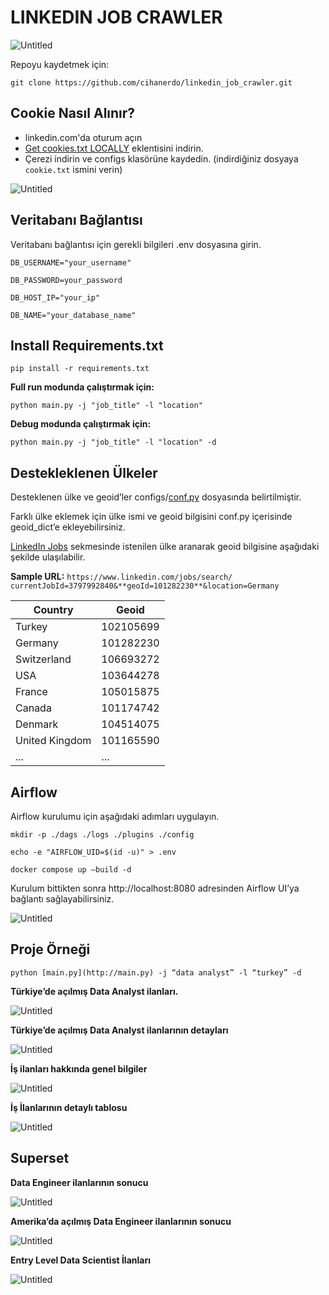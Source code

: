 # LINKEDIN JOB CRAWLER

![Untitled](README/Untitled.gif)

Repoyu kaydetmek için:

`git clone https://github.com/cihanerdo/linkedin_job_crawler.git`

## Cookie Nasıl Alınır?

- linkedin.com'da oturum açın
- [Get cookies.txt LOCALLY](https://chrome.google.com/webstore/detail/get-cookiestxt-locally/cclelndahbckbenkjhflpdbgdldlbecc/related) eklentisini indirin.
- Çerezi indirin ve configs klasörüne kaydedin. (indirdiğiniz dosyaya `cookie.txt` ismini verin) 

![Untitled](README/Untitled.png)

## Veritabanı Bağlantısı

Veritabanı bağlantısı için gerekli bilgileri .env dosyasına girin.

`DB_USERNAME="your_username"`

`DB_PASSWORD=your_password`

`DB_HOST_IP="your_ip"`

`DB_NAME="your_database_name"`

## Install Requirements.txt 

`pip install -r requirements.txt`

 

**Full run modunda çalıştırmak için:**

`python main.py -j "job_title" -l "location"`

**Debug modunda çalıştırmak için:**

 `python main.py -j "job_title" -l "location" -d`

## Destekleklenen Ülkeler

Desteklenen ülke ve geoid’ler configs/[conf.py](http://conf.py) dosyasında belirtilmiştir. 

Farklı ülke eklemek için ülke ismi ve geoid bilgisini conf.py içerisinde geoid_dict’e ekleyebilirsiniz.  

[LinkedIn Jobs](https://www.linkedin.com/jobs/) sekmesinde istenilen ülke aranarak geoid bilgisine aşağıdaki şekilde ulaşılabilir.

**Sample URL:** `https://www.linkedin.com/jobs/search/ currentJobId=3797992840&**geoId=101282230**&location=Germany`

| Country | Geoid |
| --- | --- |
| Turkey | 102105699 |
| Germany | 101282230 |
| Switzerland | 106693272 |
| USA | 103644278 |
| France | 105015875 |
| Canada | 101174742 |
| Denmark | 104514075 |
| United Kingdom | 101165590 |
| ... | … |

## Airflow

Airflow kurulumu için aşağıdaki adımları uygulayın.

`mkdir -p ./dags ./logs ./plugins ./config`

`echo -e "AIRFLOW_UID=$(id -u)" > .env`

`docker compose up —build -d`

Kurulum bittikten sonra http://localhost:8080 adresinden Airflow UI’ya bağlantı sağlayabilirsiniz.

![Untitled](README/Untitled%201.png)



## Proje Örneği

`python [main.py](http://main.py) -j “data analyst” -l “turkey” -d`

**Türkiye’de açılmış Data Analyst ilanları.**

![Untitled](README/Untitled%202.png)

**Türkiye’de açılmış Data Analyst ilanlarının detayları**

![Untitled](README/Untitled%203.png)



**İş ilanları hakkında genel bilgiler** 

![Untitled](README/Untitled%204.png)

**İş İlanlarının detaylı tablosu**

![Untitled](README/Untitled%205.png)

## Superset

****************Data Engineer ilanlarının sonucu****************

![Untitled](README/Untitled%206.png)

**************************************************************************************Amerika’da açılmış Data Engineer ilanlarının sonucu**************************************************************************************

![Untitled](README/Untitled%207.png)

******************************************************************************Entry Level Data Scientist İlanları******************************************************************************

![Untitled](README/Untitled%208.png)
